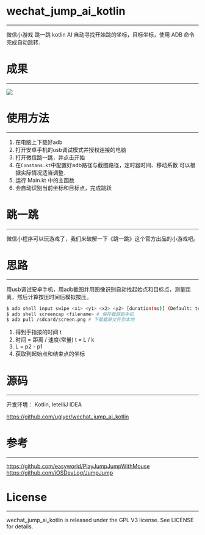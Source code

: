 
# wechat_jump_ai_kotlin
---

微信小游戏 跳一跳 kotlin AI 自动寻找开始跳的坐标，目标坐标，使用 ADB 命令完成自动跳转.

# 成果
---

![](https://raw.githubusercontent.com/uglyer/wechat_jump_ai_kotlin/master/pic/show.jpg?)

# 使用方法
---

1. 在电脑上下载好adb
1. 打开安卓手机的usb调试模式并授权连接的电脑
1. 打开微信跳一跳，并点击开始
1. 在`Constans.kt`中配置好adb路径与截图路径，定时器时间、移动系数 可以根据实际情况适当调整.
1. 运行 Main.kt 中的主函数
1. 会自动识别当前坐标和目标点，完成跳跃

# 跳一跳
---

微信小程序可以玩游戏了，我们来破解一下《跳一跳》这个官方出品的小游戏吧。



# 思路
---

用usb调试安卓手机，用adb截图并用图像识别自动找起始点和目标点，测量距离，然后计算按压时间后模拟按压。

```bash
$ adb shell input swipe <x1> <y1> <x2> <y2> [duration(ms)] (Default: touchscreen) # 模拟长按
$ adb shell screencap <filename> # 保存截屏到手机
$ adb pull /sdcard/screen.png # 下载截屏文件到本地
```

1. 得到手指按的时间 t
1. 时间 = 距离 / 速度(常量) t = L / k
1. L = p2 - p1
1. 获取到起始点和结束点的坐标

# 源码
---

开发环境： Kotlin, IetelliJ IDEA

<https://github.com/uglyer/wechat_jump_ai_kotlin>


# 参考
---

<https://github.com/easyworld/PlayJumpJumpWithMouse>
<https://github.com/iOSDevLog/JumpJump>

# License
---

wechat_jump_ai_kotlin is released under the GPL V3 license. See LICENSE for details.